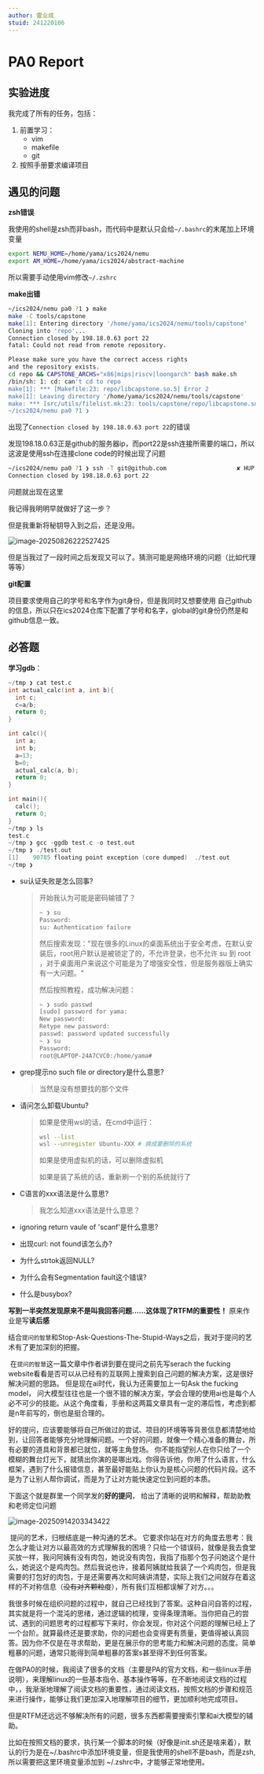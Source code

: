 ```yaml
---
author: 雷业成
stuid: 241220106
---
```




# PA0  Report

## 实验进度

我完成了所有的任务，包括：

1.   前置学习：
     -   vim
     -   makefile
     -   git
2.   按照手册要求编译项目

## 遇见的问题

**zsh错误**

我使用的shell是zsh而非bash，而代码中是默认只会给`~/.bashrc`的末尾加上环境变量

```bash
export NEMU_HOME=/home/yama/ics2024/nemu
export AM_HOME=/home/yama/ics2024/abstract-machine
```

所以需要手动使用vim修改`~/.zshrc`

**make出错**

```bash
~/ics2024/nemu pa0 ?1 ❯ make                                           22:02:40
make -C tools/capstone
make[1]: Entering directory '/home/yama/ics2024/nemu/tools/capstone'
Cloning into 'repo'...
Connection closed by 198.18.0.63 port 22
fatal: Could not read from remote repository.

Please make sure you have the correct access rights
and the repository exists.
cd repo && CAPSTONE_ARCHS="x86|mips|riscv|loongarch" bash make.sh
/bin/sh: 1: cd: can't cd to repo
make[1]: *** [Makefile:23: repo/libcapstone.so.5] Error 2
make[1]: Leaving directory '/home/yama/ics2024/nemu/tools/capstone'
make: *** [src/utils/filelist.mk:23: tools/capstone/repo/libcapstone.so.5] Error 2
~/ics2024/nemu pa0 ?1 ❯                                                22:03:35 
```

出现了`Connection closed by 198.18.0.63 port 22`的错误

发现198.18.0.63正是github的服务器ip，而port22是ssh连接所需要的端口，所以这波是使用ssh在连接clone code的时候出现了问题

```bash
~/ics2024/nemu pa0 ?1 ❯ ssh -T git@github.com                    ✘ HUP 22:09:06
Connection closed by 198.18.0.63 port 22
```

问题就出现在这里

我记得我明明早就做好了这一步？

但是我重新将秘钥导入到之后，还是没用。

![image-20250826222527425](https://yamapicgo.oss-cn-nanjing.aliyuncs.com/picgoImage/image-20250826222527425.png)

但是当我过了一段时间之后发现又可以了。猜测可能是网络环境的问题（比如代理等等）

**git配置**

项目要求使用自己的学号和名字作为git身份，但是我同时又想要使用 自己github的信息，所以只在ics2024仓库下配置了学号和名字，global的git身份仍然是和github信息一致。



## 必答题

**学习gdb**：

```cpp
~/tmp ❯ cat test.c                                                                                          5s 22:09:03
int actual_calc(int a, int b){
  int c;
  c=a/b;
  return 0;
}

int calc(){
  int a;
  int b;
  a=13;
  b=0;
  actual_calc(a, b);
  return 0;
}

int main(){
  calc();
  return 0;
}
~/tmp ❯ ls                                                                                                     22:09:07
test.c
~/tmp ❯ gcc -ggdb test.c -o test.out                                                                           22:13:57
~/tmp ❯ ./test.out                                                                                             22:14:21
[1]    90785 floating point exception (core dumped)  ./test.out
~/tmp ❯     
```



-   su认证失败是怎么回事?

    >   开始我认为可能是密码输错了？
    >
    >   ```bash
    >   ~ ❯ su                                                              5s 11:18:27
    >   Password:
    >   su: Authentication failure
    >   ```
    >
    >   然后搜索发现："现在很多的Linux的桌面系统出于安全考虑，在默认安装后，root用户默认是被锁定了的，不允许登录，也不允许 su 到 root ，对于桌面用户来说这个可能是为了增强安全性，但是服务器版上确实有一大问题。"
    >
    >   然后按照教程，成功解决问题：
    >
    >   ```bash
    >   ~ ❯ sudo passwd                                                     7s 11:18:41
    >   [sudo] password for yama:
    >   New password:
    >   Retype new password:
    >   passwd: password updated successfully
    >   ~ ❯ su                                                              8s 11:20:00
    >   Password:
    >   root@LAPTOP-24A7CVC0:/home/yama#
    >   ```

    

-   grep提示no such file or directory是什么意思?

    >   当然是没有想要找的那个文件

-   请问怎么卸载Ubuntu?

    >   如果是使用wsl的话，在cmd中运行：
    >
    >   ```bash
    >   wsl --list
    >   wsl --unregister Ubuntu-XXX # 换成要删除的系统
    >   ```
    >
    >   如果是使用虚拟机的话，可以删除虚拟机
    >
    >   如果是装了系统的话，重新刷一个别的系统就行了

-   C语言的xxx语法是什么意思?

    >   我怎么知道xxx语法是什么意思？

-   ignoring return vaule of 'scanf'是什么意思?

-   出现curl: not found该怎么办?

-   为什么strtok返回NULL?

-   为什么会有Segmentation fault这个错误?

-   什么是busybox?

**写到一半突然发现原来不是叫我回答问题......这体现了RTFM的重要性！** 原来作业是写**读后感**

​	结合`提问的智慧`和Stop-Ask-Questions-The-Stupid-Ways之后，我对于提问的艺术有了更加深刻的把握。

​	在`提问的智慧`这一篇文章中作者讲到要在提问之前先写serach the fucking website看看是否可以从已经有的互联网上搜索到自己问题的解决方案，这是很好解决问题的思路。 但是现在ai时代，我认为还需要加上一句Ask the fucking model， 问大模型往往也是一个很不错的解决方案，学会合理的使用ai也是每个人必不可少的技能。从这个角度看，手册和这两篇文章具有一定的滞后性，考虑到都是n年前写的，倒也是挺合理的。

​	好的提问，应该要能够将自己所做过的尝试、项目的环境等等背景信息都清楚地给到，让回答者能够充分地理解问题。一个好的问题，就像一个精心准备的舞台，所有必要的道具和背景都已就位，就等主角登场。 你不能指望别人在你只给了一个模糊的舞台灯光下，就猜出你演的是哪出戏。你得告诉他，你用了什么语言，什么框架，遇到了什么报错信息，甚至最好能贴上你认为是核心问题的代码片段。这不是为了让别人帮你调试，而是为了让对方能快速定位到问题的本质。

下面这个就是群里一个同学发的**好的提问**， 给出了清晰的说明和解释，帮助助教和老师定位问题

![image-20250914203343422](https://yamapicgo.oss-cn-nanjing.aliyuncs.com/picgoImage/image-20250914203343422.png)

​	提问的艺术，归根结底是一种沟通的艺术。 它要求你站在对方的角度去思考：我怎么才能让对方以最高效的方式理解我的困境？只给一个错误码，就像是我去食堂买放一样，我问阿姨有没有肉包，她说没有肉包，我指了指那个包子问她这个是什么，她说这个是鸡肉包。然后我说也许，接着阿姨就给我装了一个鸡肉包，但是我需要的打包好的肉包，于是还需要再次和阿姨讲清楚，实际上我们之间就存在着这样的不对称信息（~~没有对齐颗粒度~~），所有我们互相都误解了对方。。。

​	我很多时候在组织问题的过程中，就自己已经找到了答案。这种自问自答的过程，其实就是将一个混沌的思绪，通过逻辑的梳理，变得条理清晰。当你把自己的尝试、遇到的问题思考的过程都写下来时，你会发现，你对这个问题的理解已经上了一个台阶。就算最终还是要求助，你的问题也会变得更有质量，更值得被认真回答。因为你不仅是在寻求帮助，更是在展示你的思考能力和解决问题的态度。简单粗暴的问题，通常只能得到简单粗暴的答案s甚至得不到任何答案。

​	在做PA0的时候，我阅读了很多的文档（主要是PA的官方文档，和一些linux手册说明），来理解linux的一些基本指令、基本操作等等，在不断地阅读文档的过程中，，我渐渐地理解了阅读文档的重要性，通过阅读文档，按照文档的步骤和规范来进行操作，能够让我们更加深入地理解项目的细节，更加顺利地完成项目。

​	但是RTFM还远远不够解决所有的问题，很多东西都需要搜索引擎和ai大模型的辅助。

​	比如在按照文档的要求，执行某一个脚本的时候（好像是init.sh还是啥来着），默认的行为是在~/.bashrc中添加环境变量，但是我使用的shell不是bash，而是zsh,所以需要把这里环境变量添加到  ~/.zshrc中，才能够正常地使用。

​	